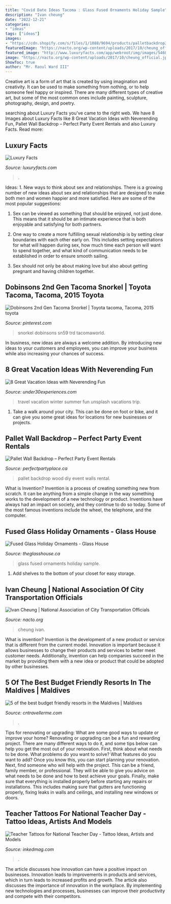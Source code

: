 ```yaml
---
title: "Covid Date Ideas Tacoma : Glass Fused Ornaments Holiday Sample"
description: "Ivan cheung"
date: "2022-12-21"
categories:
- "ideas"
tags: ["ideas"]
images:
- "https://cdn.shopify.com/s/files/1/1088/9694/products/palletbackdrop2_1200x1200.jpg?v=1521630643"
featuredImage: "https://nacto.org/wp-content/uploads/2017/10/cheung_official.jpg"
featured_image: "http://www.luxuryfacts.com/app/webroot/img/images/5460-PF-GTH-View5-C-HR-01.jpg"
image: "https://nacto.org/wp-content/uploads/2017/10/cheung_official.jpg"
ShowToc: true
author: "Mr. Raoul Ward III"
---
```



Creative art is a form of art that is created by using imagination and creativity. It can be used to make something from nothing, or to help someone feel happy or inspired. There are many different types of creative art, but some of the most common ones include painting, sculpture, photography, design, and poetry.

	

		
searching about Luxury Facts you've came to the right web. We have 8 Images about Luxury Facts like 8 Great Vacation Ideas with Neverending Fun, Pallet Wall Backdrop – Perfect Party Event Rentals and also Luxury Facts. Read more:
		
    
## Luxury Facts

<img loading=lazy src="http://www.luxuryfacts.com/app/webroot/img/images/5460-PF-GTH-View5-C-HR-01.jpg" onerror="this.onerror=null;this.src='https://tse2.mm.bing.net/th?id=OIP.C7De9rQqBtVmcpmZ34ms_AHaFP&amp;pid=15.1';" alt="Luxury Facts">

_Source: luxuryfacts.com_

>. 

	

Ideas: 1. New ways to think about sex and relationships.
There is a growing number of new ideas about sex and relationships that are designed to make both men and women happier and more satisfied. Here are some of the most popular suggestions:
1. Sex can be viewed as something that should be enjoyed, not just done. This means that it should be an intimate experience that is both enjoyable and satisfying for both partners.

2. One way to create a more fulfilling sexual relationship is by setting clear boundaries with each other early on. This includes setting expectations for what will happen during sex, how much time each person will want to spend together, and what kind of communication needs to be established in order to ensure smooth sailing.

3. Sex should not only be about making love but also about getting pregnant and having children together.

    
## Dobinsons 2nd Gen Tacoma Snorkel | Toyota Tacoma, Tacoma, 2015 Toyota

<img loading=lazy src="https://i.pinimg.com/736x/db/5f/ba/db5fba110b88cc3825a337d218700c22.jpg" onerror="this.onerror=null;this.src='https://tse4.mm.bing.net/th?id=OIP.bPb_LQnmucrY0zeADOrdHwHaE8&amp;pid=15.1';" alt="Dobinsons 2nd Gen Tacoma Snorkel | Toyota tacoma, Tacoma, 2015 toyota">

_Source: pinterest.com_

>snorkel dobinsons sn59 trd tacomaworld. 

	

In business, new ideas are always a welcome addition. By introducing new ideas to your customers and employees, you can improve your business while also increasing your chances of success.

    
## 8 Great Vacation Ideas With Neverending Fun

<img loading=lazy src="https://assets-global.website-files.com/56e9debf633486e330198479/5e1385ac3d535ab7374fb92a_jeremy-bishop-mQj1JmAk_54-unsplash.jpg" onerror="this.onerror=null;this.src='https://tse2.mm.bing.net/th?id=OIP.Kt2i_2CY8QbmDH0_JV0YAgHaLH&amp;pid=15.1';" alt="8 Great Vacation Ideas with Neverending Fun">

_Source: under30experiences.com_

>travel vacation winter summer fun unsplash vacations trip. 

	

1. Take a walk around your city. This can be done on foot or bike, and it can give you some great ideas for locations for new businesses or projects. 

    
## Pallet Wall Backdrop – Perfect Party Event Rentals

<img loading=lazy src="https://cdn.shopify.com/s/files/1/1088/9694/products/palletbackdrop2_1200x1200.jpg?v=1521630643" onerror="this.onerror=null;this.src='https://tse4.mm.bing.net/th?id=OIP.xAwpEiFPPapYgliaDx_fbwHaFj&amp;pid=15.1';" alt="Pallet Wall Backdrop – Perfect Party Event Rentals">

_Source: perfectpartyplace.ca_

>pallet backdrop wood diy event walls rental. 

	

What is Invention?
Invention is a process of creating something new from scratch. It can be anything from a simple change in the way something works to the development of a new technology or product. Inventions have always had an impact on society, and they continue to do so today. Some of the most famous inventions include the wheel, the telephone, and the computer.

    
## Fused Glass Holiday Ornaments - Glass House

<img loading=lazy src="https://theglasshouse.ca/wp-content/uploads/2016/10/Fused-Glass-Holiday-Ornaments.jpg" onerror="this.onerror=null;this.src='https://tse2.mm.bing.net/th?id=OIP.saLGpKns-9Y9-bpW-jI2pwHaHa&amp;pid=15.1';" alt="Fused Glass Holiday Ornaments - Glass House">

_Source: theglasshouse.ca_

>glass fused ornaments holiday sample. 

	

1. Add shelves to the bottom of your closet for easy storage.

    
## Ivan Cheung | National Association Of City Transportation Officials

<img loading=lazy src="https://nacto.org/wp-content/uploads/2017/10/cheung_official.jpg" onerror="this.onerror=null;this.src='https://tse1.mm.bing.net/th?id=OIP.NOMG_B4cMKLU2vB6IrpEGwAAAA&amp;pid=15.1';" alt="Ivan Cheung | National Association of City Transportation Officials">

_Source: nacto.org_

>cheung ivan. 

	

What is invention?
Invention is the development of a new product or service that is different from the current model. Innovation is important because it allows businesses to change their products and services to better meet customer needs. Additionally, invention can help companies succeed in the market by providing them with a new idea or product that could be adopted by other businesses.

    
## 5 Of The Best Budget Friendly Resorts In The Maldives | Maldives

<img loading=lazy src="https://www.cntravellerme.com/public/images/2020/09/14/Sheraton-Maldives.jpg" onerror="this.onerror=null;this.src='https://tse3.mm.bing.net/th?id=OIP.UjdSkyLfQk245iEAUzaHNQHaE7&amp;pid=15.1';" alt="5 of the best budget friendly resorts in the Maldives | Maldives">

_Source: cntravellerme.com_

>. 

	

Tips for renovating or upgrading: What are some good ways to update or improve your home?
Renovating or upgrading can be a fun and rewarding project. There are many different ways to do it, and some tips below can help you get the most out of your renovation. First, think about what needs to be done. What problems do you want to solve? What features do you want to add? Once you know this, you can start planning your renovation. Next, find someone who will help with the project. This can be a friend, family member, or professional. They will be able to give you advice on what needs to be done and how to best achieve your goals. Finally, make sure that everything is installed properly before starting any repairs or installations. This includes making sure that gutters are functioning properly, fixing leaks in walls and ceilings, and installing new windows or doors.

    
## Teacher Tattoos For National Teacher Day - Tattoo Ideas, Artists And Models

<img loading=lazy src="https://www.inkedmag.com/.image/t_share/MTcyMzE4MTk0MTcyNzAwMTg1/teach.png" onerror="this.onerror=null;this.src='https://tse3.mm.bing.net/th?id=OIP.RrieUKyIFu1XYoX37ZfpIAHaD4&amp;pid=15.1';" alt="Teacher Tattoos for National Teacher Day - Tattoo Ideas, Artists and Models">

_Source: inkedmag.com_

>. 

	

The article discusses how innovation can have a positive impact on businesses. Innovation leads to improvements in products and services, which in turn leads to increased profits and growth. The article also discusses the importance of innovation in the workplace. By implementing new technologies and processes, businesses can improve their productivity and compete with their competitors.

